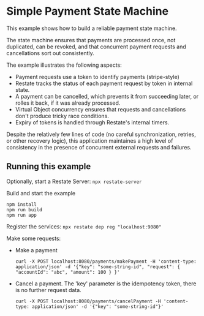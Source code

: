 # Simple Payment State Machine 

This example shows how to build a reliable payment state machine.

The state machine ensures that payments are processed once, not duplicated,
can be revoked, and that concurrent payment requests and cancellations sort
out consistently.

The example illustrates the following aspects:

- Payment requests use a token to identify payments (stripe-style)
- Restate tracks the status of each payment request by token in internal state.
- A payment can be cancelled, which prevents it from succeeding later, or rolles it back, if
  it was already processed.
- Virtual Object concurrency ensures that requests and cancellations don't produce
  tricky race conditions.
- Expiry of tokens is handled through Restate's internal timers.

Despite the relatively few lines of code (no careful synchronization, retries, or other recovery logic),
this application maintaines a high level of consistency in the presence of concurrent external requests
and failures.


## Running this example

Optionally, start a Restate Server: `npx restate-server`

Build and start the example
```shell
npm install
npm run build
npm run app
```

Register the services: `npx restate dep reg "localhost:9080"`

Make some requests:

- Make a payment
  ```shell
  curl -X POST localhost:8080/payments/makePayment -H 'content-type: application/json' -d '{"key": "some-string-id", "request": { "accountId": "abc", "amount": 100 } }'
  ```

- Cancel a payment. The 'key' parameter is the idempotency token, there is no further request data.

  ```shell
  curl -X POST localhost:8080/payments/cancelPayment -H 'content-type: application/json' -d '{"key": "some-string-id"}'
  ```
